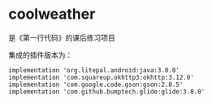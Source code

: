 # coolweather
是《第一行代码》的课后练习项目

集成的插件版本为：

    implementation 'org.litepal.android:java:3.0.0'
    implementation 'com.squareup.okhttp3:okhttp:3.12.0'
    implementation 'com.google.code.gson:gson:2.8.5'
    implementation 'com.github.bumptech.glide:glide:3.8.0'
